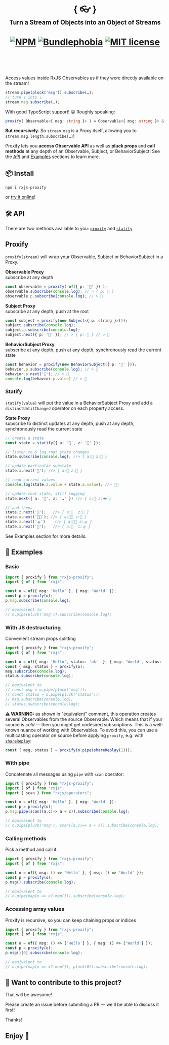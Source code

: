<div align="center">
  <h1>
    <br/>
    { 👓 }
    <br/>
    <sub><sub>Turn a Stream of Objects into an Object of Streams</sub></sub>
    <br/>
    <br/>
    <a href="https://www.npmjs.com/package/rxjs-proxify"><img src="https://img.shields.io/npm/v/rxjs-proxify" alt="NPM"></a>
    <a href="https://bundlephobia.com/result?p=rxjs-proxify@latest"><img src="https://img.shields.io/bundlephobia/minzip/rxjs-proxify?label=gzipped" alt="Bundlephobia"></a>
    <a href="https://opensource.org/licenses/MIT" rel="nofollow"><img src="https://img.shields.io/npm/l/rxjs-proxify" alt="MIT license"></a>
    <br/>
    <br/>
    <br/>
  </h1>
</div>

Access values inside RxJS Observables as if they were directly available on the stream!

```ts
stream.pipe(pluck('msg')).subscribe(…);
// turn ↑ into ↓
stream.msg.subscribe(…);
```

With good TypeScript support! 😲 Roughly speaking:

```ts
proxify( Observable<{ msg: string }> ) ≈ Observable<{ msg: string }> & { msg: Observable<string> }
```

**But recursively.** So `stream.msg` is a Proxy itself, allowing you to `stream.msg.length.subscribe(…)`!

Proxify lets you **access Observable API** as well as **pluck props** and **call methods** at any depth of an Observable, Subject, or BehaviorSubject! See the [API](#-api) and [Examples](#-examples) sections to learn more.


## 📦 Install

```
npm i rxjs-proxify
```

or [try it online](https://stackblitz.com/edit/rxjs-proxify-repl?file=index.ts)!

## 🛠 API

There are two methods available to you: [`proxify`](#proxify) and [`statify`](#statify)

## Proxify

`proxify(stream)` will wrap your Observable, Subject or BehaviorSubject in a Proxy:

**Observable Proxy**  
subscribe at any depth

```ts
const observable = proxify( of({ p: '🐑' }) );
observable.subscribe(console.log); // > { p: 🐑 }
observable.p.subscribe(console.log); // > 🐑
```

**Subject Proxy**  
subscribe at any depth, push at the root

```ts
const subject = proxify(new Subject<{ p: string }>());
subject.subscribe(console.log);
subject.p.subscribe(console.log);
subject.next({ p: '🐥' }); // > { p: 🐥 } // > 🐥
```

**BehaviorSubject Proxy**  
subscribe at any depth, push at any depth, synchronously read the current state

```ts
const behavior = proxify(new BehaviorSubject({ p: '🐖' }));
behavior.p.subscribe(console.log); // > 🐖
behavior.p.next('🐇'); // > 🐇
console.log(behavior.p.value) // > 🐇
```

### Statify

`statify(value)` will put the value in a BehaviorSubject Proxy and add a `distinctUntilChanged` operator on each property access.

**State Proxy**  
subscribe to distinct updates at any depth, push at any depth, synchronously read the current state

```ts
// create a state
const state = statify({ a: '🐰', z: '🏡' });

// listen to & log root state changes
state.subscribe(console.log); //> { a:🐰 z:🏡 }

// update particular substate
state.a.next('🐇'); //> { a:🐇 z:🏡 }

// read current values
console.log(state.z.value + state.a.value); //> 🏡🐇

// update root state, still logging
state.next({ a: '🐇', z: '☁️' }) //> { a:🐇 z:☁️ }

// and then…
state.z.next('🌙');   //> { a:🐇  z:🌙 }
state.a.next('🐇👀'); //> { a:🐇👀 z:🌙 }
state.z.next('🛸')    //> { a:🐇👀 z:🛸 }
state.a.next('💨');   //> { a:💨  z:🛸 }
```

See Examples section for more details.

## 📖 Examples

### Basic

```ts
import { proxify } from "rxjs-proxify";
import { of } from "rxjs";

const o = of({ msg: 'Hello' }, { msg: 'World' });
const p = proxify(o);
p.msg.subscribe(console.log);

// equivalent to
// o.pipe(pluck('msg')).subscribe(console.log);
```

### With JS destructuring

Convenient stream props splitting

```ts
import { proxify } from "rxjs-proxify";
import { of } from "rxjs";

const o = of({ msg: 'Hello', status: 'ok'  }, { msg: 'World', status: 'ok' });
const { msg, status } = proxify(o);
msg.subscribe(console.log);
status.subscribe(console.log);

// equivalent to
// const msg = o.pipe(pluck('msg'));
// const status = o.pipe(pluck('status'));
// msg.subscribe(console.log);
// status.subscribe(console.log);
```

**⚠️ WARNING:** as shown in "equivalent" comment, this operation creates several Observables from the source Observable. Which means that if your source is _cold_ — then you might get undesired subscriptions. This is a well-known nuance of working with Observables. To avoid this, you can use a multicasting operator on source before applying `proxify`, e.g. with [`shareReplay`](https://rxjs.dev/api/operators/shareReplay):

```ts
const { msg, status } = proxify(o.pipe(shareReplay(1)));
```

### With pipe

Concatenate all messages using `pipe` with `scan` operator:

```ts
import { proxify } from "rxjs-proxify";
import { of } from "rxjs";
import { scan } from "rxjs/operators";

const o = of({ msg: 'Hello' }, { msg: 'World' });
const p = proxify(o);
p.msg.pipe(scan((a,c)=> a + c)).subscribe(console.log);

// equivalent to
// o.pipe(pluck('msg'), scan((a,c)=> a + c)).subscribe(console.log);
```

### Calling methods

Pick a method and call it:

```ts
import { proxify } from "rxjs-proxify";
import { of } from "rxjs";

const o = of({ msg: () => 'Hello' }, { msg: () => 'World' });
const p = proxify(o);
p.msg().subscribe(console.log);

// equivalent to
// o.pipe(map(x => x?.map())).subscribe(console.log);
```

### Accessing array values

Proxify is recursive, so you can keep chaining props or indices

```ts
import { proxify } from "rxjs-proxify";
import { of } from "rxjs";

const o = of({ msg: () => ['Hello'] }, { msg: () => ['World'] });
const p = proxify(o);
p.msg()[0].subscribe(console.log);

// equivalent to
// o.pipe(map(x => x?.map()), pluck(0)).subscribe(console.log);
```

## 🤝 Want to contribute to this project?

That will be awesome!

Please create an issue before submiting a PR — we'll be able to discuss it first!

Thanks!

## Enjoy 🙂
